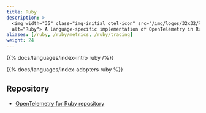 ```yaml
---
title: Ruby
description: >
  <img width="35" class="img-initial otel-icon" src="/img/logos/32x32/Ruby_SDK.svg"
  alt="Ruby"> A language-specific implementation of OpenTelemetry in Ruby.
aliases: [/ruby, /ruby/metrics, /ruby/tracing]
weight: 24
---
```


{{% docs/languages/index-intro ruby /%}}

{{% docs/languages/index-adopters ruby %}}

## Repository

- [OpenTelemetry for Ruby repository][repo]

[repo]: https://github.com/open-telemetry/opentelemetry-ruby
